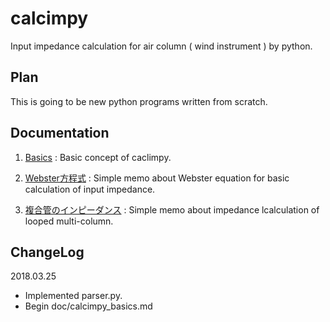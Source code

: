 # calcimpy
Input impedance calculation for air column ( wind instrument ) by python.

## Plan
This is going to be new python programs written from scratch.


## Documentation

1. [Basics](doc/calcimpy_basics.md) : Basic concept of caclimpy.

1. [Webster方程式](doc/Webster_equation.nb.pdf) : Simple memo about Webster equation for basic calculation of input impedance.

1. [複合管のインピーダンス](doc/loop_impedance.nb.pdf) : Simple memo about impedance lcalculation of looped multi-column.

## ChangeLog

2018.03.25
- Implemented parser.py.
- Begin doc/calcimpy_basics.md
